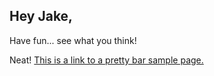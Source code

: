 ## Hey Jake,
 
Have fun... see what you think!

Neat! 
[This is a link to a pretty bar sample page.](./mobile/ "Next Page")